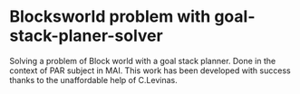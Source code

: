 Blocksworld problem with goal-stack-planer-solver
=================================================

Solving a problem of Block world with a goal stack planner. Done in the context of PAR subject in MAI.
This work has been developed with success thanks to the unaffordable help of C.Levinas.
